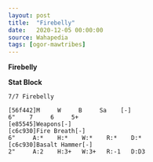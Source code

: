 ```yaml
---
layout: post
title:  "Firebelly"
date:   2020-12-05 00:00:00
source: Wahapedia
tags: [ogor-mawtribes]
---
```


**Firebelly**

**Stat Block**
```
7/7 Firebelly
```

```
[56f442]M     W     B     Sa    [-]
6"    7     6     5+    
[e85545]Weapons[-]
[c6c930]Fire Breath[-]
6"     A:*    H:*    W:*    R:*    D:*   
[c6c930]Basalt Hammer[-]
2"     A:2    H:3+   W:3+   R:-1   D:D3  
```
    